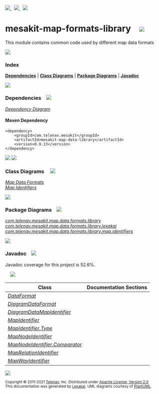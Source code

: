 [//]: # (start-user-text)

<a href="https://www.mesakit.org">
<img src="https://telenav.github.io/telenav-assets/images/icons/web-32.png" srcset="https://telenav.github.io/telenav-assets/images/icons/web-32-2x.png 2x"/>
</a>
&nbsp;
<a href="https://twitter.com/openmesakit">
<img src="https://telenav.github.io/telenav-assets/images/logos/twitter/twitter-32.png" srcset="https://telenav.github.io/telenav-assets/images/logos/twitter/twitter-32-2x.png 2x"/>
</a>
&nbsp;
<a href="https://mesakit.zulipchat.com">
<img src="https://telenav.github.io/telenav-assets/images/logos/zulip/zulip-32.png" srcset="https://telenav.github.io/telenav-assets/images/logos/zulip/zulip-32-2x.png 2x"/>
</a>

[//]: # (end-user-text)

# mesakit-map-formats-library &nbsp;&nbsp; <img src="https://telenav.github.io/telenav-assets/images/icons//map-32.png" srcset="https://telenav.github.io/telenav-assets/images/icons//map-32-2x.png 2x"/>

This module contains common code used by different map data formats

<img src="https://telenav.github.io/telenav-assets/images/separators/horizontal-line-512.png" srcset="https://telenav.github.io/telenav-assets/images/separators/horizontal-line-512-2x.png 2x"/>

### Index



[**Dependencies**](#dependencies) | [**Class Diagrams**](#class-diagrams) | [**Package Diagrams**](#package-diagrams) | [**Javadoc**](#javadoc)

<img src="https://telenav.github.io/telenav-assets/images/separators/horizontal-line-512.png" srcset="https://telenav.github.io/telenav-assets/images/separators/horizontal-line-512-2x.png 2x"/>

### Dependencies <a name="dependencies"></a> &nbsp;&nbsp; <img src="https://telenav.github.io/telenav-assets/images/icons/dependencies-32.png" srcset="https://telenav.github.io/telenav-assets/images/icons/dependencies-32-2x.png 2x"/>

[*Dependency Diagram*](https://www.mesakit.org/0.9.13/lexakai/mesakit/mesakit-map/data/library/documentation/diagrams/dependencies.svg)

#### Maven Dependency

    <dependency>
        <groupId>com.telenav.mesakit</groupId>
        <artifactId>mesakit-map-data-library</artifactId>
        <version>0.9.13</version>
    </dependency>

<img src="https://telenav.github.io/telenav-assets/images/separators/horizontal-line-128.png" srcset="https://telenav.github.io/telenav-assets/images/separators/horizontal-line-128-2x.png 2x"/>

[//]: # (start-user-text)



[//]: # (end-user-text)

<img src="https://telenav.github.io/telenav-assets/images/separators/horizontal-line-128.png" srcset="https://telenav.github.io/telenav-assets/images/separators/horizontal-line-128-2x.png 2x"/>

### Class Diagrams <a name="class-diagrams"></a> &nbsp; &nbsp; <img src="https://telenav.github.io/telenav-assets/images/icons/diagram-40.png" srcset="https://telenav.github.io/telenav-assets/images/icons/diagram-40-2x.png 2x"/>

[*Map Data Formats*](https://www.mesakit.org/0.9.13/lexakai/mesakit/mesakit-map/data/library/documentation/diagrams/diagram-data-format.svg)  
[*Map Identifiers*](https://www.mesakit.org/0.9.13/lexakai/mesakit/mesakit-map/data/library/documentation/diagrams/diagram-data-map-identifier.svg)

<img src="https://telenav.github.io/telenav-assets/images/separators/horizontal-line-128.png" srcset="https://telenav.github.io/telenav-assets/images/separators/horizontal-line-128-2x.png 2x"/>

### Package Diagrams <a name="package-diagrams"></a> &nbsp;&nbsp; <img src="https://telenav.github.io/telenav-assets/images/icons/box-32.png" srcset="https://telenav.github.io/telenav-assets/images/icons/box-32-2x.png 2x"/>

[*com.telenav.mesakit.map.data.formats.library*](https://www.mesakit.org/0.9.13/lexakai/mesakit/mesakit-map/data/library/documentation/diagrams/com.telenav.mesakit.map.data.formats.library.svg)  
[*com.telenav.mesakit.map.data.formats.library.lexakai*](https://www.mesakit.org/0.9.13/lexakai/mesakit/mesakit-map/data/library/documentation/diagrams/com.telenav.mesakit.map.data.formats.library.lexakai.svg)  
[*com.telenav.mesakit.map.data.formats.library.map.identifiers*](https://www.mesakit.org/0.9.13/lexakai/mesakit/mesakit-map/data/library/documentation/diagrams/com.telenav.mesakit.map.data.formats.library.map.identifiers.svg)

<img src="https://telenav.github.io/telenav-assets/images/separators/horizontal-line-128.png" srcset="https://telenav.github.io/telenav-assets/images/separators/horizontal-line-128-2x.png 2x"/>

### Javadoc <a name="javadoc"></a> &nbsp;&nbsp; <img src="https://telenav.github.io/telenav-assets/images/icons/books-24.png" srcset="https://telenav.github.io/telenav-assets/images/icons/books-24-2x.png 2x"/>

Javadoc coverage for this project is 52.6%.  
  
&nbsp; &nbsp; <img src="https://telenav.github.io/telenav-assets/images/meter/meter-50-96.png" srcset="https://telenav.github.io/telenav-assets/images/meter/meter-50-96-2x.png 2x"/>




| Class | Documentation Sections |
|---|---|
| [*DataFormat*](https://www.mesakit.org/0.9.13/javadoc/mesakit/mesakit.map.data.library////////////////////////////////////////////////////////.html) |  |  
| [*DiagramDataFormat*](https://www.mesakit.org/0.9.13/javadoc/mesakit/mesakit.map.data.library///////////////////////////////////////////////////////////////////////.html) |  |  
| [*DiagramDataMapIdentifier*](https://www.mesakit.org/0.9.13/javadoc/mesakit/mesakit.map.data.library//////////////////////////////////////////////////////////////////////////////.html) |  |  
| [*MapIdentifier*](https://www.mesakit.org/0.9.13/javadoc/mesakit/mesakit.map.data.library///////////////////////////////////////////////////////////////////////////.html) |  |  
| [*MapIdentifier.Type*](https://www.mesakit.org/0.9.13/javadoc/mesakit/mesakit.map.data.library////////////////////////////////////////////////////////////////////////////////.html) |  |  
| [*MapNodeIdentifier*](https://www.mesakit.org/0.9.13/javadoc/mesakit/mesakit.map.data.library///////////////////////////////////////////////////////////////////////////////.html) |  |  
| [*MapNodeIdentifier.Comparator*](https://www.mesakit.org/0.9.13/javadoc/mesakit/mesakit.map.data.library//////////////////////////////////////////////////////////////////////////////////////////.html) |  |  
| [*MapRelationIdentifier*](https://www.mesakit.org/0.9.13/javadoc/mesakit/mesakit.map.data.library///////////////////////////////////////////////////////////////////////////////////.html) |  |  
| [*MapWayIdentifier*](https://www.mesakit.org/0.9.13/javadoc/mesakit/mesakit.map.data.library//////////////////////////////////////////////////////////////////////////////.html) |  |  

[//]: # (start-user-text)



[//]: # (end-user-text)

<img src="https://telenav.github.io/telenav-assets/images/separators/horizontal-line-512.png" srcset="https://telenav.github.io/telenav-assets/images/separators/horizontal-line-512-2x.png 2x"/>

<sub>Copyright &#169; 2011-2021 [Telenav](https://telenav.com), Inc. Distributed under [Apache License, Version 2.0](LICENSE)</sub>  
<sub>This documentation was generated by [Lexakai](https://lexakai.org). UML diagrams courtesy of [PlantUML](https://plantuml.com).</sub>
